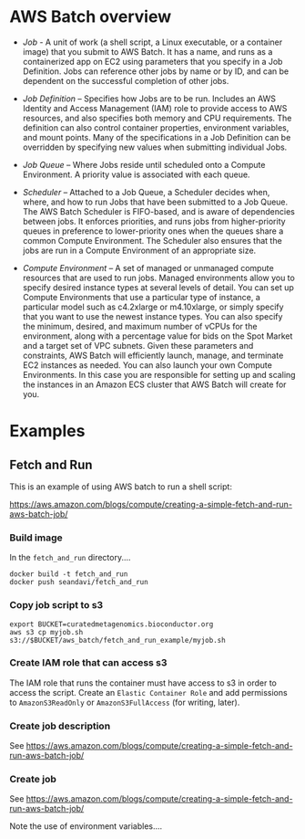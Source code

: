 # AWS Batch overview

- *Job* - A unit of work (a shell script, a Linux executable, or a
container image) that you submit to AWS Batch. It has a name, and runs
as a containerized app on EC2 using parameters that you specify in a
Job Definition. Jobs can reference other jobs by name or by ID, and
can be dependent on the successful completion of other jobs.

- *Job Definition* – Specifies how Jobs are to be run. Includes an AWS
Identity and Access Management (IAM) role to provide access to AWS
resources, and also specifies both memory and CPU requirements. The
definition can also control container properties, environment
variables, and mount points. Many of the specifications in a Job
Definition can be overridden by specifying new values when submitting
individual Jobs.

- *Job Queue* – Where Jobs reside until scheduled onto a Compute
Environment. A priority value is associated with each queue.

- *Scheduler* – Attached to a Job Queue, a Scheduler decides when, where,
and how to run Jobs that have been submitted to a Job Queue. The AWS
Batch Scheduler is FIFO-based, and is aware of dependencies between
jobs. It enforces priorities, and runs jobs from higher-priority
queues in preference to lower-priority ones when the queues share a
common Compute Environment. The Scheduler also ensures that the jobs
are run in a Compute Environment of an appropriate size.

- *Compute Environment* – A set of managed or unmanaged compute resources
that are used to run jobs. Managed environments allow you to specify
desired instance types at several levels of detail. You can set up
Compute Environments that use a particular type of instance, a
particular model such as c4.2xlarge or m4.10xlarge, or simply specify
that you want to use the newest instance types. You can also specify
the minimum, desired, and maximum number of vCPUs for the environment,
along with a percentage value for bids on the Spot Market and a target
set of VPC subnets. Given these parameters and constraints, AWS Batch
will efficiently launch, manage, and terminate EC2 instances as
needed. You can also launch your own Compute Environments. In this
case you are responsible for setting up and scaling the instances in
an Amazon ECS cluster that AWS Batch will create for you.



# Examples

## Fetch and Run

This is an example of using AWS batch to run a shell script:

https://aws.amazon.com/blogs/compute/creating-a-simple-fetch-and-run-aws-batch-job/

### Build image

In the `fetch_and_run` directory....


```
docker build -t fetch_and_run
docker push seandavi/fetch_and_run
```

### Copy job script to s3

```
export BUCKET=curatedmetagenomics.bioconductor.org
aws s3 cp myjob.sh s3://$BUCKET/aws_batch/fetch_and_run_example/myjob.sh
```

### Create IAM role that can access s3

The IAM role that runs the container must have access to s3 in order to access
the script. Create an `Elastic Container Role` and add permissions to 
`AmazonS3ReadOnly` or `AmazonS3FullAccess` (for writing, later).

### Create job description

See https://aws.amazon.com/blogs/compute/creating-a-simple-fetch-and-run-aws-batch-job/

### Create job

See https://aws.amazon.com/blogs/compute/creating-a-simple-fetch-and-run-aws-batch-job/

Note the use of environment variables....

